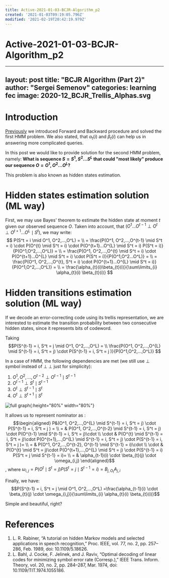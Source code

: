 ```yaml
---
title: Active-2021-01-03-BCJR-Algorithm_p2
created: '2021-01-03T09:19:05.796Z'
modified: '2021-02-19T20:42:19.979Z'
---
```


# Active-2021-01-03-BCJR-Algorithm_p2

---
layout: post
title: "BCJR Algorithm (Part 2)"
author: "Sergei Semenov"
categories: learning fec
image: 2020-12_BCJR_Trellis_Alphas.svg
---

# Introduction
[Previously](https://simonrus.github.io/about/learning/fec/BCJR-Algorithm_p1.html) we introduced Forward and Backward procedure and solved the first HMM problem. We also stated, that $\alpha_t(i)$ and $\beta_t(i)$ can help us in answering more complicated queries. 

In this post we would like to provide solution for the second HMM problem, namely: __What is sequence $S = {S^1},{S^2}...{S^L}$ that could "most likely" produce our sequence $O = {O^1},{O^2}...{O^L}$?__ 

This problem is also known as hidden states estimation.

# Hidden states estimation solution (ML way)
First, we may use Bayes' theorem to estimate the hidden state at moment $t$ given our observed sequence $O$. Taken into account, that $(O^1...O^{t-1} \perp O^{t} \perp O^{t+1}...O^{L} \mid S^{t})$, we may write:
$$
P(S^t = i \mid O^1, O^2,...,O^L) = \\
= \frac{P(O^1, O^2,...,O^{t-1} \mid S^t = i) \cdot P(O^{t} \mid S^t = i) \cdot P(O^{t+1}...O^{L} \mid S^t = i) P(S^t = i)}{P(O^1,O^2,...,O^L)} = \\
= \frac{P(O^1, O^2,...,O^{t} \mid S^t = i) \cdot P(O^{t+1}...O^{L} \mid S^t = i) \cdot P(S^t = i)}{P(O^1,O^2...O^L)} = \\
= \frac{P(O^1, O^2,...,O^{t}, S^t = i) \cdot P(O^{t+1}...O^{L} \mid S^t = i)}{P(O^1,O^2,...,O^L)} = \\
= \frac{\alpha_{t}(i)\beta_{t}(i)}{\sum\limits_{i} \alpha_{t}(i) \beta_{t}(i)}
$$

# Hidden transitions estimation solution (ML way)
If we decode an error-correcting code using its trellis representation, we are interested to estimate the transition probability between two consecutive hidden states, since it represents bits of codeword.

Taking 
$$P(S^{t-1} = i, S^t = j \mid O^1, O^2,...,O^L) = \\ \frac{P(O^1, O^2,...,O^{L} \mid S^{t-1} = i, S^t = j) \cdot P(S^{t-1} = i, S^t = j )}{P(O^1,O^2,...,O^L)}
$$


In a case of HMM, the following dependencies are met (we still use $\perp$ symbol instead of $\perp \!\!\! \perp$ just for simplicity):
1. $O^1, O^2,...,O^{t-2} \perp O^{t-1} \mid S^{t-1}$
2. $O^{t-1} \perp S^{t} \mid S^{t-1}$
3. $O^{t} \perp S^{t-1} \mid S^{t}$
4. $O^{t} \perp S^{t+1} \mid S^{t}$

![full graph](https://simonrus.github.io/about/assets/img/2021-01-03-HMM.svg "Graph"){:height="80%" width="80%"}

It allows us to represent nominator as :
$$\begin{aligned}  P&(O^1,  O^2,...,O^{L} \mid S^{t-1} = i, S^t = j) \cdot P(S^{t-1} = i, S^t = j ) = \\ =  & P(O^1, O^2,...,O^{t-2} \mid S^{t-1} = i, S^t = j) \cdot  P(O^{t-1} \mid S^{t-1} = i, S^t = j)\cdot \\ \cdot & P(O^{t} \mid S^{t-1} = i, S^t = j)\cdot P(O^{t+1},...,O^{L} \mid S^{t-1} = i, S^t = j) \cdot  P(S^{t-1} = i, S^t = j )= \\ =  & P(O^1, O^2,...,O^{t-2}, O^{t-1} \mid S^{t-1} = i)\cdot \\ \cdot & P(O^{t} \mid S^t = j)\cdot P(O^{t+1},...,O^{L} \mid S^t = j) \cdot  P(S^{t-1} = i) P(S^t = j \mid S^{t-1} = i)= \\ = & \alpha_{t-1}(i)  \cdot \beta_{t}(j) \cdot \omega_{i,j} \end{aligned}$$, where $\omega_{i,j} = P(O^{t} \mid S^t = j) P(S^t = j \mid S^{t-1} = i) = B_{j,O_t} A_{j, i}$

Finally, we have:
$$P(S^{t-1} = i, S^t = j \mid O^1, O^2,...,O^L) =\frac{\alpha_{t-1}(i)  \cdot \beta_{t}(j) \cdot \omega_{i,j}}{\sum\limits_{i} \alpha_{t}(i) \beta_{t}(i)}$$

Simple and beautiful, right?
# References 
1. L. R. Rabiner, “A tutorial on hidden Markov models and selected applications in speech recognition,” Proc. IEEE, vol. 77, no. 2, pp. 257–286, Feb. 1989, doi: 10.1109/5.18626.
2. L. Bahl, J. Cocke, F. Jelinek, and J. Raviv, “Optimal decoding of linear codes for minimizing symbol error rate (Corresp.),” IEEE Trans. Inform. Theory, vol. 20, no. 2, pp. 284–287, Mar. 1974, doi: 10.1109/TIT.1974.1055186.





